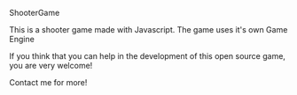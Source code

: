 ShooterGame


This is a shooter game made with Javascript. The game uses it's own Game Engine

If you think that you can help in the development of this open source game, you are very welcome!

Contact me for more!
